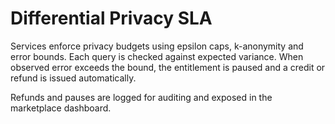 # Differential Privacy SLA

Services enforce privacy budgets using epsilon caps, k-anonymity and error bounds. Each query is checked against expected variance. When observed error exceeds the bound, the entitlement is paused and a credit or refund is issued automatically.

Refunds and pauses are logged for auditing and exposed in the marketplace dashboard.
